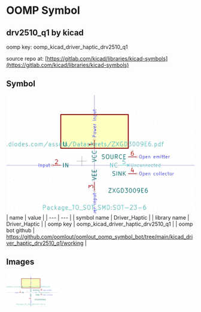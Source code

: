 # OOMP Symbol  
## drv2510_q1  by kicad  
  
oomp key: oomp_kicad_driver_haptic_drv2510_q1  
  
source repo at: [https://gitlab.com/kicad/libraries/kicad-symbols](https://gitlab.com/kicad/libraries/kicad-symbols)  
## Symbol  
  
[![working.png](working_600.png)](working.png)  
| name | value | 
| --- | --- | 
| symbol name | Driver_Haptic | 
| library name | Driver_Haptic | 
| oomp key | oomp_kicad_driver_haptic_drv2510_q1 | 
| oomp bot github | https://github.com/oomlout/oomlout_oomp_symbol_bot/tree/main/kicad_driver_haptic_drv2510_q1/working | 
## Images  
  
[![working.png](working_140.png)](working.png)  
